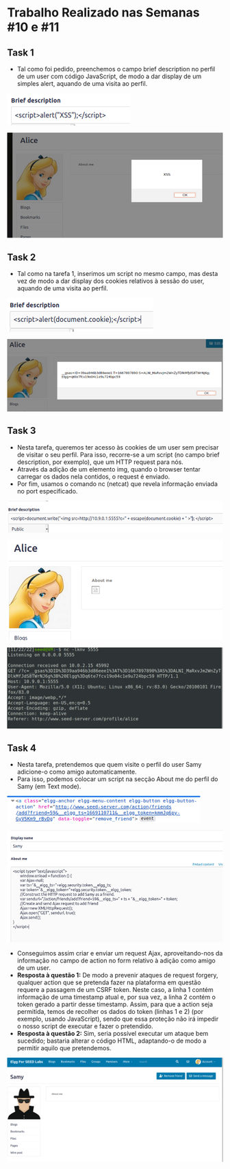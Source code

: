 # Trabalho Realizado nas Semanas #10 e #11

## Task 1  

- Tal como foi pedido, preenchemos o campo brief description no perfil de um user com código JavaScript, de modo a dar display de um simples alert, aquando de uma visita ao perfil.

![img](images/w9/1a.png)

![img](images/w9/1b.png)

## Task 2  

- Tal como na tarefa 1, inserimos um script no mesmo campo, mas desta vez de modo a dar display dos cookies relativos à sessão do user, aquando de uma visita ao perfil.

![img](images/w9/2a.png)

![img](images/w9/2b.png)

## Task 3  

- Nesta tarefa, queremos ter acesso às cookies de um user sem precisar de visitar o seu perfil. Para isso, recorre-se a um script (no campo brief description, por exemplo), que um HTTP request para nós.
- Através da adição de um elemento img, quando o browser tentar carregar os dados nela contidos, o request é enviado.
- Por fim, usamos o comando nc (netcat) que revela informação enviada no port especificado. 

![img](images/w9/3a.png)

![img](images/w9/3b.png)

![img](images/w9/3c.png)

## Task 4  

- Nesta tarefa, pretendemos que quem visite o perfil do user Samy adicione-o como amigo automaticamente.
- Para isso, podemos colocar um script na secção About me do perfil do Samy (em Text mode).

![img](images/w9/4a.png)

![img](images/w9/4b.png)

- Conseguimos assim criar e enviar um request Ajax, aproveitando-nos da informação no campo de action no form relativo à adição como amigo de um user.
- **Resposta à questão 1:** De modo a prevenir ataques de request forgery, qualquer action que se pretenda fazer na plataforma em questão requere a passagem de um CSRF token. Neste caso, a linha 1 contém informação de uma timestamp atual e, por sua vez, a linha 2 contém o token gerado a partir desse timestamp. Assim, para que a action seja permitida, temos de recolher os dados do token (linhas 1 e 2) (por exemplo, usando JavaScript), sendo que essa proteção não irá impedir o nosso script de executar e fazer o pretendido.
- **Resposta à questão 2:** Sim, seria possível executar um ataque bem sucedido; bastaria alterar o código HTML, adaptando-o de modo a permitir aquilo que pretendemos.

![img](images/w9/4c.png)
